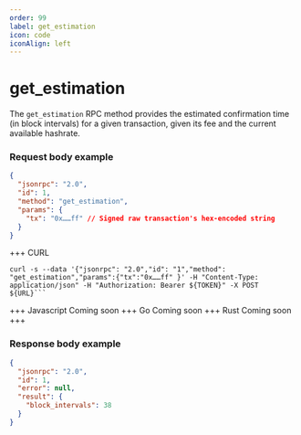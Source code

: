 ```yaml
---
order: 99
label: get_estimation
icon: code
iconAlign: left      
---
```


# get_estimation

The `get_estimation` RPC method provides the estimated confirmation time (in block intervals) for a given transaction, given its fee and the current available hashrate. 

### Request body example

```json
{
  "jsonrpc": "2.0",
  "id": 1,
  "method": "get_estimation",
  "params": {
    "tx": "0x……ff" // Signed raw transaction's hex-encoded string
  }
}
```


+++ CURL
```
curl -s --data '{"jsonrpc": "2.0","id": "1","method": "get_estimation","params":{"tx":"0x……ff" }' -H "Content-Type: application/json" -H "Authorization: Bearer ${TOKEN}" -X POST ${URL}```
```
+++ Javascript
Coming soon
+++ Go
Coming soon
+++ Rust
Coming soon
+++
### Response body example
```json
{
  "jsonrpc": "2.0",
  "id": 1,
  "error": null,
  "result": {
    "block_intervals": 38
  }
}
```

